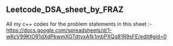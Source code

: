 ## Leetcode_DSA_sheet_by_FRAZ
All my c++ codes for the problem statements in this sheet :-
https://docs.google.com/spreadsheets/d/1-wKcV99KtO91dXdPkwmXGTdtyxAfk1mbPXQg81R9sFE/edit#gid=0
